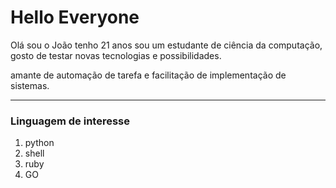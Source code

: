 # Hello Everyone 
Olá sou o João tenho 21 anos sou um estudante de ciência da computação, gosto de testar novas tecnologias e possibilidades. 

amante de automação de tarefa e facilitação de implementação de sistemas. 
*** 
<h3> Linguagem de interesse </h3> 

1. python
2. shell
3. ruby
4. GO
